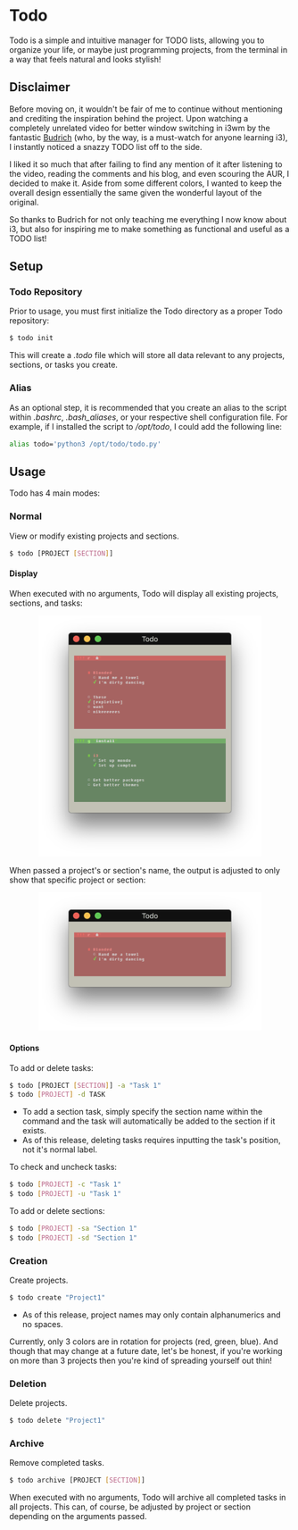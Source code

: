 # Todo
Todo is a simple and intuitive manager for TODO lists, allowing you to organize your life, or maybe just programming projects, from the terminal in a way that feels natural and looks stylish!

## Disclaimer
Before moving on, it wouldn't be fair of me to continue without mentioning and crediting the inspiration behind the project. Upon watching a completely unrelated video for better window switching in i3wm by the fantastic [Budrich](https://www.youtube.com/channel/UCi8XrDg1bK_MJ0goOnbpTMQ) (who, by the way, is a must-watch for anyone learning i3), I instantly noticed a snazzy TODO list off to the side.

I liked it so much that after failing to find any mention of it after listening to the video, reading the comments and his blog, and even scouring the AUR, I decided to make it. Aside from some different colors, I wanted to keep the overall design essentially the same given the wonderful layout of the original.

So thanks to Budrich for not only teaching me everything I now know about i3, but also for inspiring me to make something as functional and useful as a TODO list!

## Setup
### Todo Repository
Prior to usage, you must first initialize the Todo directory as a proper Todo repository:

```sh
$ todo init
```

This will create a *.todo* file which will store all data relevant to any projects, sections, or tasks you create.

### Alias
As an optional step, it is recommended that you create an alias to the script within *.bashrc*, *.bash_aliases*, or your respective shell configuration file. For example, if I installed the script to */opt/todo*, I could add the following line:

```sh
alias todo='python3 /opt/todo/todo.py'
```

## Usage
Todo has 4 main modes:

### Normal
View or modify existing projects and sections.

```sh
$ todo [PROJECT [SECTION]]
```

#### Display
When executed with no arguments, Todo will display all existing projects, sections, and tasks:

<p align="center">
  <img src="images/todo_all.png" | width=400>
</p>

When passed a project's or section's name, the output is adjusted to only show that specific project or section:

<p align="center">
  <img src="images/todo_section.png" | width=400>
</p>

#### Options
To add or delete tasks:

```sh
$ todo [PROJECT [SECTION]] -a "Task 1"
$ todo [PROJECT] -d TASK
```
- To add a section task, simply specify the section name within the command and the task will automatically be added to the section if it exists.
- As of this release, deleting tasks requires inputting the task's position, not it's normal label. 

To check and uncheck tasks:

```sh
$ todo [PROJECT] -c "Task 1"
$ todo [PROJECT] -u "Task 1"
```

To add or delete sections:

```sh
$ todo [PROJECT] -sa "Section 1"
$ todo [PROJECT] -sd "Section 1"
```

### Creation
Create projects.

```sh
$ todo create "Project1"
```
- As of this release, project names may only contain alphanumerics and no spaces.

Currently, only 3 colors are in rotation for projects (red, green, blue). And though that may change at a future date, let's be honest, if you're working on more than 3 projects then you're kind of spreading yourself out thin!


### Deletion
Delete projects.

```sh
$ todo delete "Project1"
```


### Archive
Remove completed tasks.

```sh
$ todo archive [PROJECT [SECTION]] 
```

When executed with no arguments, Todo will archive all completed tasks in all projects. This can, of course, be adjusted by project or section depending on the arguments passed.